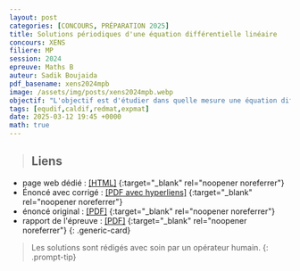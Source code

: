 ```yaml
---
layout: post
categories: [CONCOURS, PRÉPARATION 2025]
title: Solutions périodiques d'une équation différentielle linéaire
concours: XENS
filiere: MP
session: 2024
epreuve: Maths B
auteur: Sadik Boujaida
pdf_basename: xens2024mpb
image: /assets/img/posts/xens2024mpb.webp
objectif: "L'objectif est d'étudier dans quelle mesure une équation différentielle dont les coefficients sont périodiques peut avoir des solutions périodiques. Sont traités le cas d'une équation différentielle scalaire normale d'ordre $2$ et celui d'une équation différentielle linéaire du premier ordre."
tags: [equdif,caldif,redmat,expmat]
date: 2025-03-12 19:45 +0000
math: true
---
```




<!-- <pre>
{{ page.categories | inspect }}
</pre> -->


> ## Liens 
- page web dédié : [[HTML]](https://texbouja.github.io/cpge-preparation/part-anaproba-4.html)
    {:target="_blank" rel="noopener noreferrer"} 
- Énoncé avec corrigé : [[PDF avec hyperliens]](/cpgem/assets/pdf/xens2024mpbc.pdf)
    {:target="_blank" rel="noopener noreferrer"}
- énoncé original : [[PDF]](/cpgem/assets/pdf/xens2024mpbe.pdf)
    {:target="_blank" rel="noopener noreferrer"}
- rapport de l'épreuve : [[PDF]](/cpgem/assets/pdf/xens2024mpbr.pdf)
    {:target="_blank" rel="noopener noreferrer"}
{: .generic-card}

> Les solutions sont rédigés avec soin par un opérateur humain.
{: .prompt-tip} 

